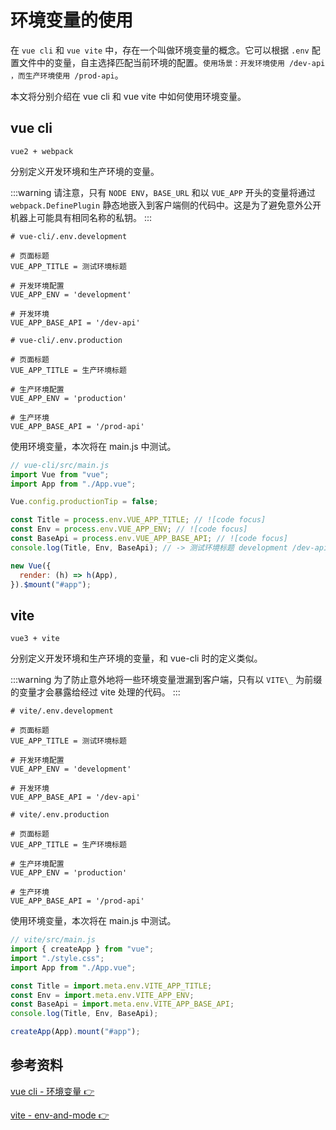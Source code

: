 # 环境变量的使用

在 `vue cli` 和 `vue vite` 中，存在一个叫做环境变量的概念。它可以根据 `.env` 配置文件中的变量，自主选择匹配当前环境的配置。`使用场景：开发环境使用 /dev-api ，而生产环境使用 /prod-api`。

本文将分别介绍在 vue cli 和 vue vite 中如何使用环境变量。

## vue cli

`vue2 + webpack`

分别定义开发环境和生产环境的变量。

:::warning
请注意，只有 `NODE ENV`，`BASE_URL` 和以 `VUE_APP` 开头的变量将通过 `webpack.DefinePlugin` 静态地嵌入到客户端侧的代码中。这是为了避免意外公开机器上可能具有相同名称的私钥。
:::

```
# vue-cli/.env.development

# 页面标题
VUE_APP_TITLE = 测试环境标题

# 开发环境配置
VUE_APP_ENV = 'development'

# 开发环境
VUE_APP_BASE_API = '/dev-api'
```

```
# vue-cli/.env.production

# 页面标题
VUE_APP_TITLE = 生产环境标题

# 生产环境配置
VUE_APP_ENV = 'production'

# 生产环境
VUE_APP_BASE_API = '/prod-api'
```

使用环境变量，本次将在 main.js 中测试。

```javascript
// vue-cli/src/main.js
import Vue from "vue";
import App from "./App.vue";

Vue.config.productionTip = false;

const Title = process.env.VUE_APP_TITLE; // ![code focus]
const Env = process.env.VUE_APP_ENV; // ![code focus]
const BaseApi = process.env.VUE_APP_BASE_API; // ![code focus]
console.log(Title, Env, BaseApi); // -> 测试环境标题 development /dev-api // ![code focus]

new Vue({
  render: (h) => h(App),
}).$mount("#app");
```

## vite

`vue3 + vite`

分别定义开发环境和生产环境的变量，和 vue-cli 时的定义类似。

:::warning
为了防止意外地将一些环境变量泄漏到客户端，只有以 `VITE\_` 为前缀的变量才会暴露给经过 vite 处理的代码。
:::

```
# vite/.env.development

# 页面标题
VUE_APP_TITLE = 测试环境标题

# 开发环境配置
VUE_APP_ENV = 'development'

# 开发环境
VUE_APP_BASE_API = '/dev-api'
```

```
# vite/.env.production

# 页面标题
VUE_APP_TITLE = 生产环境标题

# 生产环境配置
VUE_APP_ENV = 'production'

# 生产环境
VUE_APP_BASE_API = '/prod-api'
```

使用环境变量，本次将在 main.js 中测试。

```javascript
// vite/src/main.js
import { createApp } from "vue";
import "./style.css";
import App from "./App.vue";

const Title = import.meta.env.VITE_APP_TITLE;
const Env = import.meta.env.VITE_APP_ENV;
const BaseApi = import.meta.env.VITE_APP_BASE_API;
console.log(Title, Env, BaseApi);

createApp(App).mount("#app");
```

## 参考资料

[vue cli - 环境变量 👉](https://cli.vuejs.org/zh/guide/mode-and-env.html#%E7%8E%AF%E5%A2%83%E5%8F%98%E9%87%8F)

[vite - env-and-mode 👉](https://cn.vitejs.dev/guide/env-and-mode.html)
